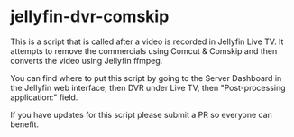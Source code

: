 # jellyfin-dvr-comskip

This is a script that is called after a video is recorded in Jellyfin Live TV. It attempts to remove the commercials using Comcut & Comskip and then converts the video using Jellyfin ffmpeg.

You can find where to put this script by going to the Server Dashboard in the Jellyfin web interface, then DVR under Live TV, then "Post-processing application:" field.

If you have updates for this script please submit a PR so everyone can benefit.
